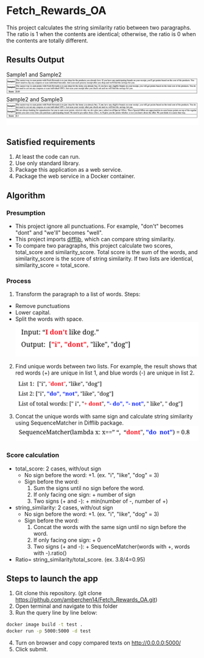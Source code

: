 # Fetch_Rewards_OA
This project calculates the string similarity ratio between two paragraphs. The ratio is 1 when the contents are identical; otherwise, the ratio is 0 when the contents are totally different. 

## Results Output
Sample1 and Sample2 ![s1_vs_s2](/pic/s1_vs_s2.png)
Sample2 and Sample3 ![s2_vs_s3](/pic/s2_vs_s3.png)
## Satisfied requirements
1. At least the code can run.
2. Use only standard library.
3. Package this application as a web service.
4. Package the web service in a Docker container.


## Algorithm
### Presumption
- This project ignore all punctuations. For example, "don't" becomes "dont" and "we'll" becomes "well".
- This project imports [difflib](https://docs.python.org/3/library/difflib.html), which can compare string similarity.
- To compare two paragraphs, this project calculate two scores, total_score and similarity_score. Total score is the sum of the words, and similarity_score is the score of string similarity. If two lists are identical, similarity_score = total_score. 

### Process
1. Transform the paragraph to a list of words. Steps:
  - Remove punctuations
  - Lower capital.
  - Split the words with space. 
![example1](/pic/example1.png)
2. Find unique words between two lists. For example, the result shows that red words (+) are unique in list 1, and blue words (-) are unique in list 2. 
![example2](/pic/example2.png)
3. Concat the unique words with same sign and calculate string similarity using SequenceMatcher in Difflib package.
![example3](/pic/example3.png)

### Score calculation
- total_score: 2 cases, with/out sign
  - No sign before the word: +1. (ex. "i", "like", "dog" = 3)
  - Sign before the word: 
    1. Sum the signs until no sign before the word. 
    2. If only facing one sign: + number of sign
    3. Two signs (+ and -): + min(number of -, number of +)
- string_similarity: 2 cases, with/out sign
  - No sign before the word: +1. (ex. "i", "like", "dog" = 3)
  - Sign before the word: 
    1. Concat the words with the same sign until no sign before the word.  
    2. If only facing one sign: + 0
    3. Two signs (+ and -): + SequenceMatcher(words with +, words with -).ratio()
- Ratio= string_similarity/total_score. (ex. 3.8/4=0.95)

## Steps to launch the app
1. Git clone this repository. (git clone https://github.com/amberchen14/Fetch_Rewards_OA.git) 
2. Open terminal and navigate to this folder
3. Run the query line by line below:
```bash
docker image build -t test .  
docker run -p 5000:5000 -d test      
```
4. Turn on browser and copy compared texts on http://0.0.0.0:5000/
5. Click submit.
```

